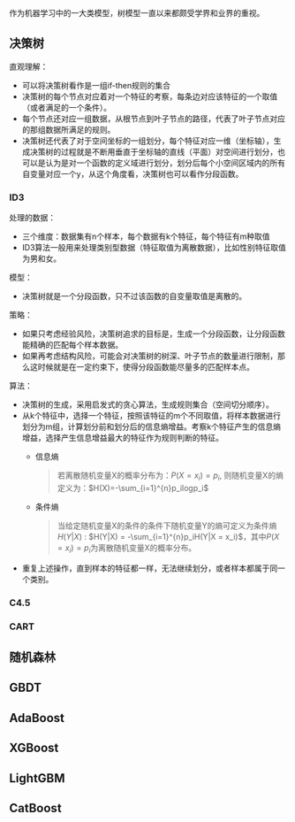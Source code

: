 作为机器学习中的一大类模型，树模型一直以来都颇受学界和业界的重视。
## 决策树
直观理解：
- 可以将决策树看作是一组if-then规则的集合
- 决策树的每个节点对应着对一个特征的考察，每条边对应该特征的一个取值（或者满足的一个条件）。
- 每个节点还对应一组数据，从根节点到叶子节点的路径，代表了叶子节点对应的那组数据所满足的规则。
- 决策树还代表了对于空间坐标的一组划分，每个特征对应一维（坐标轴），生成决策树的过程就是不断用垂直于坐标轴的直线（平面）对空间进行划分，也可以是认为是对一个函数的定义域进行划分，划分后每个小空间区域内的所有自变量对应一个y，从这个角度看，决策树也可以看作分段函数。

### ID3
处理的数据：
- 三个维度：数据集有n个样本，每个数据有k个特征，每个特征有m种取值
- ID3算法一般用来处理类别型数据（特征取值为离散数据），比如性别特征取值为男和女。

模型：
- 决策树就是一个分段函数，只不过该函数的自变量取值是离散的。

策略：
- 如果只考虑经验风险，决策树追求的目标是，生成一个分段函数，让分段函数能精确的匹配每个样本数据。
- 如果再考虑结构风险，可能会对决策树的树深、叶子节点的数量进行限制，那么这时候就是在一定约束下，使得分段函数能尽量多的匹配样本点。

算法：
- 决策树的生成，采用启发式的贪心算法，生成规则集合（空间切分顺序）。
- 从k个特征中，选择一个特征，按照该特征的m个不同取值，将样本数据进行划分为m组，计算划分前和划分后的信息熵增益。考察k个特征产生的信息熵增益，选择产生信息增益最大的特征作为规则判断的特征。
  - 信息熵
    > 若离散随机变量X的概率分布为：$P(X=x_i) = p_i$, 则随机变量X的熵定义为：$H(X)=-\sum_{i=1}^{n}p_ilogp_i$

  - 条件熵
    > 当给定随机变量X的条件的条件下随机变量Y的熵可定义为条件熵$H(Y|X)$ : $H(Y|X) = -\sum_{i=1}^{n}p_iH(Y|X = x_i)$，其中$P(X=x_i)=p_i$为离散随机变量X的概率分布。
- 重复上述操作，直到样本的特征都一样，无法继续划分，或者样本都属于同一个类别。

### C4.5
### CART

## 随机森林

## GBDT

## AdaBoost

## XGBoost

## LightGBM

## CatBoost